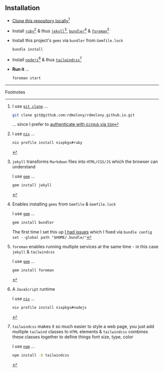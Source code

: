 ## Installation

- [Clone this repository locally](https://docs.github.com/en/repositories/creating-and-managing-repositories/cloning-a-repository)[^GITHUB]

- Install [`ruby`](https://ruby-lang.org/)[^RUBY] & thus [`jekyll`](https://jekyllrb.com/)[^JEKYLL], [`bundler`](https://github.com/rubygems/bundler)[^BUNDLER] & [`foreman`](https://github.com/ddollar/foreman)[^FOREMAN]
    
- Install this project's `gems` via `bundler` from `Gemfile.lock`

    ```sh
    bundle install
    ```

- Install [`nodejs`](https://nodejs.org/)[^NODEJS] & thus [`tailwindcss`](https://tailwindcss.com/)[^TAILWIND]

- **Run it** ...

    ```sh
    foreman start
    ```

---

<detail>
<summary>Footnotes</summary>

[^BUNDLER]:
    
    Enables installing `gems` from `Gemfile` & `Gemfile.lock` 

    I use [`gem`](https://ruby-lang.org/) ...

    ```sh
    gem install bundler
    ```

    The first time I set this up [I had issues](https://github.com/rdmolony/til/blob/2b968e9e27516516c1afdbd979a4e183f640acae/til/fix-gem-not-installed-on-my-machine.md) which I fixed via `bundle config set --global path "$HOME/.bundle/"`

[^FOREMAN]:

    `foreman` enables running multiple services at the same time - in this case `jekyll` & `tailwindcss`

    I use [`gem`](https://ruby-lang.org/) ...

    ```sh
    gem install foreman
    ```

[^GITHUB]:

    I use [`git clone`](https://git-scm.com/) ...

    ```sh
    git clone git@github.com:rdmolony/rdmolony.github.io.git
    ```

    ... since I prefer to [authenticate with `GitHub` via `SSH`](https://docs.github.com/en/authentication/connecting-to-github-with-ssh)

[^JEKYLL]:
    
    `jekyll` transforms `Markdown` files into `HTML/CSS/JS` which the browser can understand

    I use [`gem`](https://ruby-lang.org/) ...

    ```sh
    gem install jekyll
    ```

[^NODEJS]:

    A `JavaScript` runtime

    I use [`nix`](https://github.com/DeterminateSystems/nix-installer) ...

    ```sh
    nix profile install nixpkgs#nodejs
    ```

[^RUBY]:

    I use [`nix`](https://github.com/DeterminateSystems/nix-installer) ...

    ```sh
    nix profile install nixpkgs#ruby
    ```

[^TAILWIND]:

    `tailwindcss` makes it so much easier to style a web page,  you just add multiple `tailwind` classes to `HTML` elements & `tailwindcss` combines these classes together to define things font size, type, color

    I use [`npm`](https://nodejs.org/) ...

    ```sh
    npm install -D tailwindcss
    ```
